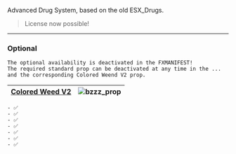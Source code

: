 Advanced Drug System, based on the old ESX_Drugs.

> License now possible!
---

### Optional
```yarn
The optional availability is deactivated in the FXMANIFEST! 
The required standard prop can be deactivated at any time in the ... and the corresponding Colored Weend V2 prop.
```

|[Colored Weed V2](https://bzzz.tebex.io/package/5954200)|![bzzz_prop](https://github.com/user-attachments/assets/1bb62823-2bd6-433a-a937-661f00995bbc)|
|---|---|

```yarn
- ✅ 
- ✅ 
- ✅
- ✅
- ✅
- ✅
- ✅  
```

